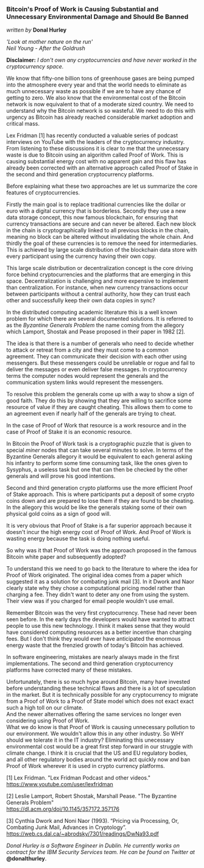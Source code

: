 ### Bitcoin's Proof of Work is Causing Substantial and Unnecessary Environmental Damage and Should Be Banned
_written by_ **Donal Hurley** 

_'Look at mother nature on the run'\
Neil Young - After the Goldrush_

**Disclaimer:** _I don't own any cryptocurrencies and have never worked in the cryptocurrency space._

We know that fifty-one billion tons of greenhouse gases are being pumped into the atmosphere every year and
that the world needs to eliminate as much unnecessary waste as possible if we are to have any chance of getting to zero.
We also know that the environmental cost of the Bitcoin network is now equivalent to that of a moderate sized country.
We need to understand why the Bitcoin network is so wasteful.
We need to do this with urgency as Bitcoin has already reached considerable market adoption and critical mass.

Lex Fridman [1] has recently conducted a valuable series of podcast interviews on YouTube with the leaders of the cryptocurrency industry.
From listening to these discussions it is clear to me that the unnecessary waste is due to Bitcoin using an algorithm called Proof of Work.
This is causing substantial energy cost with no apparent gain and this flaw has already been corrected
with an alternative approach called Proof of Stake in the second and third generation cryptocurrency platforms.

Before explaining what these two approaches are let us summarize the core features of cryptocurrencies.

Firstly the main goal is to replace traditional currencies like the dollar or euro with a digital currency that is borderless.
Secondly they use a new data storage concept, this now famous blockchain, for ensuring that currency transactions are secure and can never be altered.
Each new block in the chain is cryptographically linked to all previous blocks in the chain, meaning no block can be altered without invalidating the whole chain.
And thirdly the goal of these currencies is to remove the need for intermediaries.
This is achieved by large scale distribution of the blockchain data store with every participant using the currency having their own copy.

This large scale distribution or decentralization concept is the core driving force behind cryptocurrencies and the platforms that are emerging in this space.
Decentralization is challenging and more expensive to implement than centralization.
For instance, when new currency transactions occur between participants without a central authority, how they can trust each other and successfully keep their own data copies in sync?

In the distributed computing academic literature this is a well known problem for which there are several documented solutions.
It is referred to as the _Byzantine Generals Problem_ the name coming from the allegory which Lamport, Shostak and Pease proposed in their paper in 1982 [2].

The idea is that there is a number of generals who need to decide whether to attack or retreat from a city and they must come to a common agreement.
They can communicate their decision with each other using messengers.
But these messengers could be unreliable or rogue and fail to deliver the messages or even deliver false messages.
In cryptocurrency terms the computer nodes would represent the generals and the communication system links would represent the messengers.

To resolve this problem the generals come up with a way to show a sign of good faith.
They do this by showing that they are willing to sacrifice some resource of value if they are caught cheating.
This allows them to come to an agreement even if nearly half of the generals are trying to cheat.

In the case of Proof of Work that resource is a work resource and in the case of Proof of Stake it is an economic resource.

In Bitcoin the Proof of Work task is a cryptographic puzzle that is given to special _miner_ nodes that can take several minutes to solve.
In terms of the Byzantine Generals allegory it would be equivalent to each general asking his infantry to perform some time consuming task,
like the ones given to Sysyphus, a useless task but one that can then be checked by the other generals and will prove his good intentions.

Second and third generation crypto platforms use the more efficient Proof of Stake approach.
This is where participants put a deposit of some crypto coins down and are prepared to lose them if they are found to be cheating.
In the allegory this would be like the generals staking some of their own physical gold coins as a sign of good will.

It is very obvious that Proof of Stake is a far superior approach because it doesn't incur the high energy cost of Proof of Work.
And Proof of Work is wasting energy because the task is doing nothing useful.

So why was it that Proof of Work was the approach proposed in the famous Bitcoin white paper and subsequently adopted?

To understand this we need to go back to the literature to where the idea for Proof of Work originated.
The original idea comes from a paper which suggested it as a solution for combating junk mail [3].
In it Dwork and Naor clearly state why they chose a computational pricing model rather than charging a fee.
They didn't want to deter any one from using the system. Their view was if you charged for email people wouldn't use email.

Remember Bitcoin was the very first cryptocurrency. These had never been seen before.
In the early days the developers would have wanted to attract people to use this new technology.
I think it makes sense that they would have considered computing resources as a better incentive than charging fees.
But I don't think they would ever have anticipated the enormous energy waste that the frenzied growth of today's Bitcoin has achieved.

In software engineering, mistakes are nearly always made in the first implementations.
The second and third generation cryptocurrency platforms have corrected many of these mistakes.

Unfortunately, there is so much hype around Bitcoin, many have invested before understanding these technical flaws and there is a lot of speculation in the market.
But it is technically possible for any cryptocurrency to migrate from a Proof of Work to a Proof of State model which does not exact exact such a high toll on our climate.   
And the newer alternatives offering the same services no longer even considering using Proof of Work.  
What we do know is that Proof of Work is causing unnecessary pollution to our environment. We wouldn't allow this in any other industry. So WHY should we tolerate it in the IT industry?
Eliminating this unecessary environmental cost would be a great first step forward in our struggle with climate change.
I think it is crucial that the US and EU regulatory bodies, and all other regulatory bodies around the world act quickly now and ban Proof of Work wherever it is used in crypto currency platforms.

[1] Lex Fridman. "Lex Fridman Podcast and other videos."\
https://www.youtube.com/user/lexfridman

[2] Leslie Lamport, Robert Shostak, Marshall Pease. "The Byzantine Generals Problem"\
https://dl.acm.org/doi/10.1145/357172.357176

[3] Cynthia Dwork and Noni Naor (1993). “Pricing via Processing, Or, Combating Junk Mail, Advances in Cryptology”.\
https://web.cs.dal.ca/~abrodsky/7301/readings/DwNa93.pdf

_Donal Hurley is a Software Engineer in Dublin. He currently works on contract for the IBM Security Services team. He can be found on Twitter at_ **@donalthurley**.
